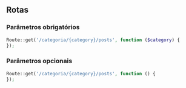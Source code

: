 ## Rotas
### Parâmetros obrigatórios
```php
Route::get('/categoria/{category}/posts', function ($category) {
});
```
### Parâmetros opcionais
```php
Route::get('/categoria/{category}/posts', function () {
});
```


<!--stackedit_data:
eyJoaXN0b3J5IjpbMTA5NzAzMjY3Ml19
-->